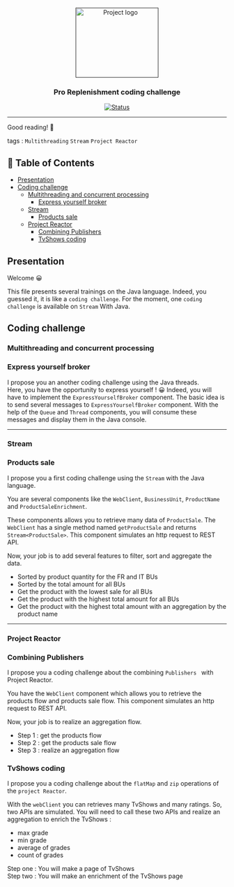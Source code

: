 <p align="center">
	<a href="" rel="noopener">
	 <img width=190px height=160px src="adeo.jpg" alt="Project logo">
 </a>
</p>

<h3 align="center">Pro Replenishment coding challenge</h3>

<div align="center">

  [![Status](https://img.shields.io/badge/status-active-success.svg)]()

</div>

---

Good reading! 🌈

tags : `Multithreading` `Stream` `Project Reactor`

## 📝 Table of Contents
- [Presentation](#presentation)
- [Coding challenge](#coding-challenge)
	- [Multithreading and concurrent processing](#multithreading-and-concurrent-processing)
		- [Express yourself broker](#express-yourself-broker)
	- [Stream](#stream)
		- [Products sale](#products-sale)
	- [Project Reactor](#project-reactor)
		- [Combining Publishers](#combining-publishers)
		- [TvShows coding](#tvshows-coding)

## Presentation

Welcome 😀 

This file presents several trainings on the Java language. Indeed, you guessed it, it is like a `coding challenge`. For the moment, one `coding challenge` is available on `Stream` With Java.

## Coding challenge

### Multithreading and concurrent processing

### Express yourself broker

I propose you an another coding challenge using the Java threads.  
Here, you have the opportunity to express yourself ! 😀
Indeed, you will have to implement the `ExpressYourselfBroker` component. The basic idea is to send several messages to `ExpressYourselfBroker` component. With the help of the `Queue` and `Thread` components, you will consume these messages and display them in the Java console.

---

### Stream

### Products sale

I propose you a first coding challenge using the `Stream` with the Java language.

You are several components like the `WebClient`, `BusinessUnit`,  `ProductName` and `ProductSaleEnrichment`.

These components allows you to retrieve many data of `ProductSale`. The `WebClient` has a single method named `getProductSale` and returns `Stream<ProductSale>`. 
This component simulates an http request to REST API.

Now, your job is to add several features to filter, sort and aggregate the data.

- Sorted by product quantity for the FR and IT BUs
- Sorted by the total amount for all BUs
- Get the product with the lowest sale for all BUs
- Get the product with the highest total amount for all BUs
- Get the product with the highest total amount with an aggregation by the product name

---

### Project Reactor

### Combining Publishers

I propose you a coding challenge about the combining `Publishers ` with Project Reactor.

You have the `WebClient` component which allows you to retrieve the products flow and products sale flow. This component simulates an http request to REST API.

Now, your job is to realize an aggregation flow.

- Step 1 : get the products flow
- Step 2 : get the products sale flow
- Step 3 : realize an aggregation flow

### TvShows coding

I propose you a coding challenge about the `flatMap` and `zip` operations of the `project Reactor`.

With the `webClient` you can retrieves many TvShows and many ratings. So, two APIs are simulated. You will need to call these two APIs and realize an aggregation to enrich the TvShows :

- max grade
- min grade
- average of grades
- count of grades

Step one : You will make a page of TvShows  
Step two : You will make an enrichment of the TvShows page



